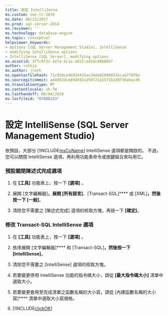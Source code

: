 ```yaml
---
title: 設定 IntelliSense
ms.custom: seo-lt-2019
ms.date: 06/13/2017
ms.prod: sql-server-2014
ms.reviewer: ''
ms.technology: database-engine
ms.topic: conceptual
helpviewer_keywords:
- Options [SQL Server Management Studio], IntelliSense
- modifying IntelliSense options
- IntelliSense [SQL Server], modifying options
ms.assetid: 3ffc9f31-4efa-4c1a-a033-ed1dc48b065f
author: rothja
ms.author: jroth
ms.openlocfilehash: 71c93dce4b934433ec34ab82980852ecaa7f8f6e
ms.sourcegitcommit: ad4d92dce894592a259721a1571b1d8736abacdb
ms.translationtype: MT
ms.contentlocale: zh-TW
ms.lasthandoff: 08/04/2020
ms.locfileid: "87606233"
---
```

# <a name="configure-intellisense-sql-server-management-studio"></a>設定 IntelliSense (SQL Server Management Studio)
  依預設，大部分 [!INCLUDE[msCoName](../../includes/msconame-md.md)] IntelliSense 選項都是開啟的。 不過，您可以關閉 IntelliSense 選項，再利用功能表命令或按鍵組合來叫用它。  
  
### <a name="to-turn-statement-completion-options-off-by-default"></a>預設關閉陳述式完成選項  
  
1.  在 **[工具]** 功能表上，按一下 **[選項]** 。  
  
2.  展開 [文字編輯器]****，展開 [所有語言]****、[Transact-SQL]**** 或 [XML]****，然後按一下 [一般]****。  
  
3.  清除您不需要之 [陳述式完成] 選項的核取方塊，再按一下 **[確定]**。  
  
### <a name="to-modify-transact-sql-intellisense-options"></a>修改 Transact-SQL IntelliSense 選項  
  
1.  在 **[工具]** 功能表上，按一下 **[選項]** 。  
  
2.  依序展開 [文字編輯器]**** 和 [Transact-SQL]****，然後按一下 [IntelliSense]****。  
  
3.  清除您不需要之 [IntelliSense] 選項的核取方塊。  
  
4.  若要變更停用 IntelliSense 功能的指令碼大小，請從 **[最大指令碼大小]** 清單中選取大小。  
  
5.  若要變更套用至完成清單之函數名稱的大小寫，請從 [內建函數名稱的大小寫]**** 清單中選取大小寫規格。  
  
6.  [!INCLUDE[clickOK](../../includes/clickok-md.md)]  
  
  
